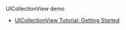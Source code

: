 UICollectionView demo
- [UICollectionView Tutorial: Getting Started ](https://www.raywenderlich.com/136159/uicollectionview-tutorial-getting-started)
